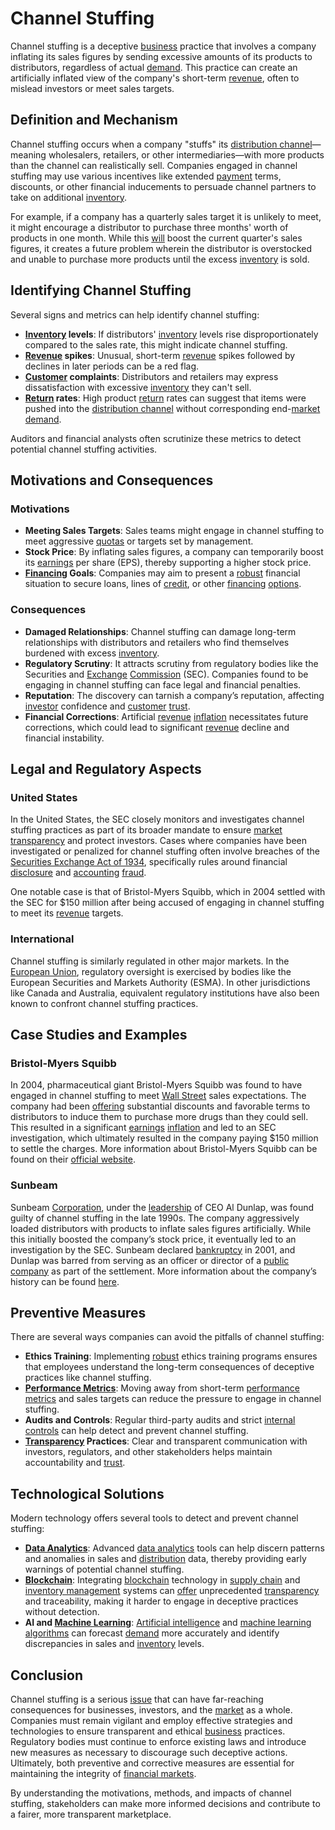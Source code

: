 # Channel Stuffing

Channel stuffing is a deceptive [business](../b/business.md) practice that involves a company inflating its sales figures by sending excessive amounts of its products to distributors, regardless of actual [demand](../d/demand.md). This practice can create an artificially inflated view of the company's short-term [revenue](../r/revenue.md), often to mislead investors or meet sales targets. 

## Definition and Mechanism

Channel stuffing occurs when a company "stuffs" its [distribution channel](../d/distribution_channel.md)—meaning wholesalers, retailers, or other intermediaries—with more products than the channel can realistically sell. Companies engaged in channel stuffing may use various incentives like extended [payment](../p/payment.md) terms, discounts, or other financial inducements to persuade channel partners to take on additional [inventory](../i/inventory.md). 

For example, if a company has a quarterly sales target it is unlikely to meet, it might encourage a distributor to purchase three months' worth of products in one month. While this [will](../w/will.md) boost the current quarter's sales figures, it creates a future problem wherein the distributor is overstocked and unable to purchase more products until the excess [inventory](../i/inventory.md) is sold. 

## Identifying Channel Stuffing

Several signs and metrics can help identify channel stuffing:

- **[Inventory](../i/inventory.md) levels**: If distributors' [inventory](../i/inventory.md) levels rise disproportionately compared to the sales rate, this might indicate channel stuffing.
- **[Revenue](../r/revenue.md) spikes**: Unusual, short-term [revenue](../r/revenue.md) spikes followed by declines in later periods can be a red flag.
- **[Customer](../c/customer.md) complaints**: Distributors and retailers may express dissatisfaction with excessive [inventory](../i/inventory.md) they can't sell.
- **[Return](../r/return.md) rates**: High product [return](../r/return.md) rates can suggest that items were pushed into the [distribution channel](../d/distribution_channel.md) without corresponding end-[market](../m/market.md) [demand](../d/demand.md).

Auditors and financial analysts often scrutinize these metrics to detect potential channel stuffing activities.

## Motivations and Consequences

### Motivations

- **Meeting Sales Targets**: Sales teams might engage in channel stuffing to meet aggressive [quotas](../q/quota.md) or targets set by management.
- **Stock Price**: By inflating sales figures, a company can temporarily boost its [earnings](../e/earnings.md) per share (EPS), thereby supporting a higher stock price.
- **[Financing](../f/financing.md) Goals**: Companies may aim to present a [robust](../r/robust.md) financial situation to secure loans, lines of [credit](../c/credit.md), or other [financing](../f/financing.md) [options](../o/options.md).

### Consequences

- **Damaged Relationships**: Channel stuffing can damage long-term relationships with distributors and retailers who find themselves burdened with excess [inventory](../i/inventory.md).
- **Regulatory Scrutiny**: It attracts scrutiny from regulatory bodies like the Securities and [Exchange](../e/exchange.md) [Commission](../c/commission.md) (SEC). Companies found to be engaging in channel stuffing can face legal and financial penalties.
- **Reputation**: The discovery can tarnish a company’s reputation, affecting [investor](../i/investor.md) confidence and [customer](../c/customer.md) [trust](../t/trust.md).
- **Financial Corrections**: Artificial [revenue](../r/revenue.md) [inflation](../i/inflation.md) necessitates future corrections, which could lead to significant [revenue](../r/revenue.md) decline and financial instability.

## Legal and Regulatory Aspects

### United States

In the United States, the SEC closely monitors and investigates channel stuffing practices as part of its broader mandate to ensure [market](../m/market.md) [transparency](../t/transparency.md) and protect investors. Cases where companies have been investigated or penalized for channel stuffing often involve breaches of the [Securities Exchange Act of 1934](../s/securities_exchange_act_of_1934.md), specifically rules around financial [disclosure](../d/disclosure.md) and [accounting](../a/accounting.md) [fraud](../f/fraud.md). 

One notable case is that of Bristol-Myers Squibb, which in 2004 settled with the SEC for $150 million after being accused of engaging in channel stuffing to meet its [revenue](../r/revenue.md) targets.

### International

Channel stuffing is similarly regulated in other major markets. In the [European Union](../e/european_union_(eu).md), regulatory oversight is exercised by bodies like the European Securities and Markets Authority (ESMA). In other jurisdictions like Canada and Australia, equivalent regulatory institutions have also been known to confront channel stuffing practices.

## Case Studies and Examples

### Bristol-Myers Squibb

In 2004, pharmaceutical giant Bristol-Myers Squibb was found to have engaged in channel stuffing to meet [Wall Street](../w/wall_street.md) sales expectations. The company had been [offering](../o/offering.md) substantial discounts and favorable terms to distributors to induce them to purchase more drugs than they could sell. This resulted in a significant [earnings](../e/earnings.md) [inflation](../i/inflation.md) and led to an SEC investigation, which ultimately resulted in the company paying $150 million to settle the charges. More information about Bristol-Myers Squibb can be found on their [official website](https://www.bms.com).

### Sunbeam

Sunbeam [Corporation](../c/corporation.md), under the [leadership](../l/leadership.md) of CEO Al Dunlap, was found guilty of channel stuffing in the late 1990s. The company aggressively loaded distributors with products to inflate sales figures artificially. While this initially boosted the company’s stock price, it eventually led to an investigation by the SEC. Sunbeam declared [bankruptcy](../b/bankruptcy.md) in 2001, and Dunlap was barred from serving as an officer or director of a [public company](../p/public_company.md) as part of the settlement. More information about the company’s history can be found [here](https://www.sunbeam.com).

## Preventive Measures

There are several ways companies can avoid the pitfalls of channel stuffing:

- **Ethics Training**: Implementing [robust](../r/robust.md) ethics training programs ensures that employees understand the long-term consequences of deceptive practices like channel stuffing.
- **[Performance Metrics](../p/performance_metrics.md)**: Moving away from short-term [performance metrics](../p/performance_metrics.md) and sales targets can reduce the pressure to engage in channel stuffing.
- **Audits and Controls**: Regular third-party audits and strict [internal controls](../i/internal_controls.md) can help detect and prevent channel stuffing.
- **[Transparency](../t/transparency.md) Practices**: Clear and transparent communication with investors, regulators, and other stakeholders helps maintain accountability and [trust](../t/trust.md).

## Technological Solutions

Modern technology offers several tools to detect and prevent channel stuffing:

- **[Data Analytics](../d/data_analytics.md)**: Advanced [data analytics](../d/data_analytics.md) tools can help discern patterns and anomalies in sales and [distribution](../d/distribution.md) data, thereby providing early warnings of potential channel stuffing.
- **[Blockchain](../b/blockchain_in_trading.md)**: Integrating [blockchain](../b/blockchain_in_trading.md) technology in [supply chain](../s/supply_chain.md) and [inventory management](../i/inventory_management.md) systems can [offer](../o/offer.md) unprecedented [transparency](../t/transparency.md) and traceability, making it harder to engage in deceptive practices without detection.
- **AI and [Machine Learning](../m/machine_learning.md)**: [Artificial intelligence](../a/artificial_intelligence_in_trading.md) and [machine learning algorithms](../m/machine_learning_algorithms_in_trading.md) can forecast [demand](../d/demand.md) more accurately and identify discrepancies in sales and [inventory](../i/inventory.md) levels.

## Conclusion

Channel stuffing is a serious [issue](../i/issue.md) that can have far-reaching consequences for businesses, investors, and the [market](../m/market.md) as a whole. Companies must remain vigilant and employ effective strategies and technologies to ensure transparent and ethical [business](../b/business.md) practices. Regulatory bodies must continue to enforce existing laws and introduce new measures as necessary to discourage such deceptive actions. Ultimately, both preventive and corrective measures are essential for maintaining the integrity of [financial markets](../f/financial_market.md).

By understanding the motivations, methods, and impacts of channel stuffing, stakeholders can make more informed decisions and contribute to a fairer, more transparent marketplace.